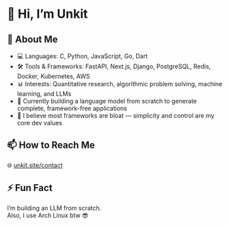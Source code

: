 # 👋 Hi, I’m Unkit

## 🌱 About Me
- 💻 Languages: C, Python, JavaScript, Go, Dart
- 🛠️ Tools & Frameworks: FastAPI, Next.js, Django, PostgreSQL, Redis, Docker, Kubernetes, AWS
- 📊 Interests: Quantitative research, algorithmic problem solving, machine learning, and LLMs
- 🤖 Currently building a language model from scratch to generate complete, framework-free applications
- 🧠 I believe most frameworks are bloat — simplicity and control are my core dev values

## 📫 How to Reach Me
🌐 [unkit.site/contact](https://unkit.site/contact)

## ⚡ Fun Fact
I’m building an LLM from scratch.  
Also, I use Arch Linux btw 😎
